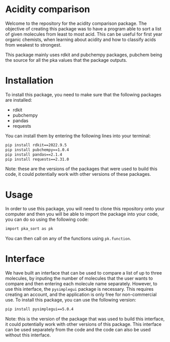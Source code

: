 # Acidity comparison

Welcome to the repository for the acidity comparison package. The objective of creating this package was to have a program able to sort a list of given molecules from least to most acid. This can be useful for first year organic chemists, when learning about acidity and how to classify acids from weakest to strongest. 

This package mainly uses rdkit and pubchempy packages, pubchem being the source for all the pka values that the package outputs. 

# Installation

To install this package, you need to make sure that the following packages are installed:
- rdkit
- pubchempy
- pandas
- requests

You can install them by entering the following lines into your terminal:

```bash
pip install rdkit==2022.9.5
pip install pubchempy==1.0.4
pip install pandas==2.1.4
pip install requests==2.31.0
```

Note: these are the versions of the packages that were used to build this code, it could potentially work with other versions of these packages.

# Usage

In order to use this package, you will need to clone this repository onto your computer and then you will be able to import the package into your code, you can do so using the following code:

```bash
import pka_sort as pk
```

You can then call on any of the functions using `pk.function`.

# Interface

We have built an interface that can be used to compare a list of up to three molecules, by inputing the number of molecules that the user wants to compare and then entering each molecule name separately. However, to use this interface, the `pysimplegui` package is necessary. This requires creating an account, and the application is only free for non-commercial use. To install this package, you can use the following version:

```bash
pip install pysimplegui==5.0.4
```

Note: this is the version of the package that was used to build this interface, it could potentially work with other versions of this package. This interface can be used separately from the code and the code can also be used without this interface.
